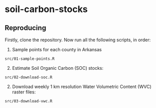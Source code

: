 # soil-carbon-stocks

## Reproducing
Firstly, clone the repository. Now run all the following scripts, in order:   

1. Sample points for each county in Arkansas
```
src/01-sample-points.R
```

2. Estimate Soil Organic Carbon (SOC) stocks:
```
src/02-download-soc.R
```

2. Download weekly 1 km resolution Water Volumetric Content (WVC) raster files:
```
src/03-download-vwc.R
```
